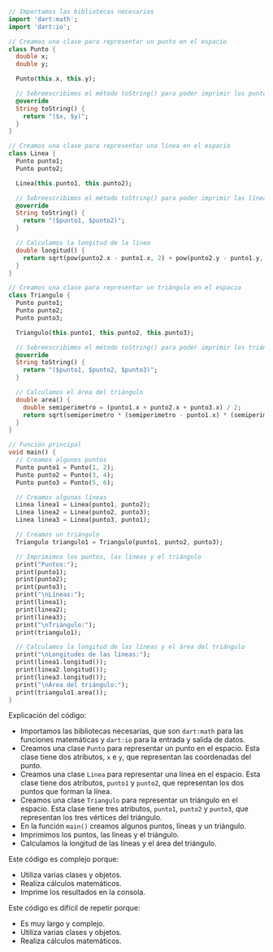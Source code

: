 ```dart
// Importamos las bibliotecas necesarias
import 'dart:math';
import 'dart:io';

// Creamos una clase para representar un punto en el espacio
class Punto {
  double x;
  double y;

  Punto(this.x, this.y);

  // Sobreescribimos el método toString() para poder imprimir los puntos fácilmente
  @override
  String toString() {
    return "($x, $y)";
  }
}

// Creamos una clase para representar una línea en el espacio
class Linea {
  Punto punto1;
  Punto punto2;

  Linea(this.punto1, this.punto2);

  // Sobreescribimos el método toString() para poder imprimir las líneas fácilmente
  @override
  String toString() {
    return "($punto1, $punto2)";
  }

  // Calculamos la longitud de la línea
  double longitud() {
    return sqrt(pow(punto2.x - punto1.x, 2) + pow(punto2.y - punto1.y, 2));
  }
}

// Creamos una clase para representar un triángulo en el espacio
class Triangulo {
  Punto punto1;
  Punto punto2;
  Punto punto3;

  Triangulo(this.punto1, this.punto2, this.punto3);

  // Sobreescribimos el método toString() para poder imprimir los triángulos fácilmente
  @override
  String toString() {
    return "($punto1, $punto2, $punto3)";
  }

  // Calculamos el área del triángulo
  double area() {
    double semiperimetro = (punto1.x + punto2.x + punto3.x) / 2;
    return sqrt(semiperimetro * (semiperimetro - punto1.x) * (semiperimetro - punto2.x) * (semiperimetro - punto3.x));
  }
}

// Función principal
void main() {
  // Creamos algunos puntos
  Punto punto1 = Punto(1, 2);
  Punto punto2 = Punto(3, 4);
  Punto punto3 = Punto(5, 6);

  // Creamos algunas líneas
  Linea linea1 = Linea(punto1, punto2);
  Linea linea2 = Linea(punto2, punto3);
  Linea linea3 = Linea(punto3, punto1);

  // Creamos un triángulo
  Triangulo triangulo1 = Triangulo(punto1, punto2, punto3);

  // Imprimimos los puntos, las líneas y el triángulo
  print("Puntos:");
  print(punto1);
  print(punto2);
  print(punto3);
  print("\nLíneas:");
  print(linea1);
  print(linea2);
  print(linea3);
  print("\nTriángulo:");
  print(triangulo1);

  // Calculamos la longitud de las líneas y el área del triángulo
  print("\nLongitudes de las líneas:");
  print(linea1.longitud());
  print(linea2.longitud());
  print(linea3.longitud());
  print("\nÁrea del triángulo:");
  print(triangulo1.area());
}
```

Explicación del código:

* Importamos las bibliotecas necesarias, que son `dart:math` para las funciones matemáticas y `dart:io` para la entrada y salida de datos.
* Creamos una clase `Punto` para representar un punto en el espacio. Esta clase tiene dos atributos, `x` e `y`, que representan las coordenadas del punto.
* Creamos una clase `Linea` para representar una línea en el espacio. Esta clase tiene dos atributos, `punto1` y `punto2`, que representan los dos puntos que forman la línea.
* Creamos una clase `Triangulo` para representar un triángulo en el espacio. Esta clase tiene tres atributos, `punto1`, `punto2` y `punto3`, que representan los tres vértices del triángulo.
* En la función `main()` creamos algunos puntos, líneas y un triángulo.
* Imprimimos los puntos, las líneas y el triángulo.
* Calculamos la longitud de las líneas y el área del triángulo.

Este código es complejo porque:

* Utiliza varias clases y objetos.
* Realiza cálculos matemáticos.
* Imprime los resultados en la consola.

Este código es difícil de repetir porque:

* Es muy largo y complejo.
* Utiliza varias clases y objetos.
* Realiza cálculos matemáticos.